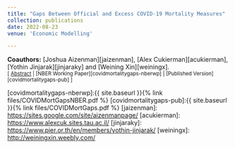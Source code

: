 ```yaml
---
title: "Gaps Between Official and Excess COVID-19 Mortality Measures"
collection: publications
date: 2022-08-23
venue: 'Economic Modelling'

---
```


**Coauthors:** [Joshua Aizenman][jaizenman], [Alex Cukierman][acukierman], [Yothin Jinjarak][jinjaraky] and [Weining Xin][weiningx].
<br/>
<small>[ <a href="#/" onclick="visib('covidmortalitygaps')">Abstract</a> | [NBER Working Paper][covidmortalitygaps-nberwp] | [Published Version][covidmortalitygaps-pub] ]</small>

<div id="covidmortalitygaps" style="display: none; text-align: justify; line-height: 1.2" ><small>
We evaluate quartile rankings of countries during the COVID-19 pandemic using both official (confirmed) and excess mortality data. By December 2021, the quartile rankings of three-fifths of the countries differ when ranked by excess vs. official mortality. Countries that are ‘doing substantially better’ in the excess mortality are characterized by higher urban population shares; higher GDP/Capita; and higher scores on institutional and policy variables. We perform two regressions in which the ratio of Cumulative Excess to Official COVID-19 mortalities (E/O ratio) is regressed on covariates. In a narrow study, controlling for GDP/Capita and vaccination rates, by December 2021 the E/O ratio was smaller in countries with higher vaccination rates. In a broad study, adding institutional and policy variables, the E/O ratio was smaller in countries with higher degree of voice and accountability. The arrival of vaccines in 2021 and voice and accountability had a discernible association on the E/O ratio.
</small><br><br/></div>

[covidmortalitygaps-nberwp]:{{ site.baseurl }}{% link files/COVIDMortGapsNBER.pdf %}
[covidmortalitygaps-pub]:{{ site.baseurl }}{% link files/COVIDMortGaps.pdf %}
[jaizenman]: https://sites.google.com/site/aizenmanpage/
[acukierman]: https://www.alexcuk.sites.tau.ac.il/
[jinjaraky]: https://www.pier.or.th/en/members/yothin-jinjarak/
[weiningx]: http://weiningxin.weebly.com/